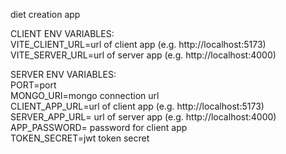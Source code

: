 diet creation app <br />

CLIENT ENV VARIABLES: <br />
VITE_CLIENT_URL=url of client app (e.g. http://localhost:5173) <br />
VITE_SERVER_URL=url of server app (e.g. http://localhost:4000) <br />

SERVER ENV VARIABLES: <br />
PORT=port <br />
MONGO_URI=mongo connection url <br /> 
CLIENT_APP_URL=url of client app (e.g. http://localhost:5173) <br />
SERVER_APP_URL= url of server app (e.g. http://localhost:4000) <br />
APP_PASSWORD= password for client app <br />
TOKEN_SECRET=jwt token secret <br />
